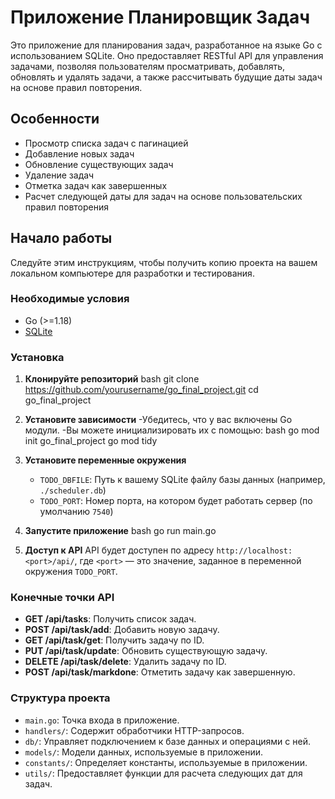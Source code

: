 # Приложение Планировщик Задач

Это приложение для планирования задач, разработанное на языке Go с использованием SQLite. Оно предоставляет RESTful API для управления задачами, позволяя пользователям просматривать, добавлять, обновлять и удалять задачи, а также рассчитывать будущие даты задач на основе правил повторения.

## Особенности

- Просмотр списка задач с пагинацией
- Добавление новых задач
- Обновление существующих задач
- Удаление задач
- Отметка задач как завершенных
- Расчет следующей даты для задач на основе пользовательских правил повторения

## Начало работы

Следуйте этим инструкциям, чтобы получить копию проекта на вашем локальном компьютере для разработки и тестирования.

### Необходимые условия

- Go (>=1.18)
- [SQLite](https://sqlite.org/index.html)

### Установка

1. **Клонируйте репозиторий**
bash git clone https://github.com/yourusername/go_final_project.git 
cd go_final_project

2. **Установите зависимости**
-Убедитесь, что у вас включены Go модули.
-Вы можете инициализировать их с помощью:
bash go mod init go_final_project go mod tidy

3. **Установите переменные окружения**
   - `TODO_DBFILE`: Путь к вашему SQLite файлу базы данных (например, `./scheduler.db`)
   - `TODO_PORT`: Номер порта, на котором будет работать сервер (по умолчанию `7540`)

4. **Запустите приложение**
bash go run main.go

5. **Доступ к API**
   API будет доступен по адресу `http://localhost:<port>/api/`, где `<port>` — это значение, заданное в переменной окружения `TODO_PORT`.

### Конечные точки API

- **GET /api/tasks**: Получить список задач.
- **POST /api/task/add**: Добавить новую задачу.
- **GET /api/task/get**: Получить задачу по ID.
- **PUT /api/task/update**: Обновить существующую задачу.
- **DELETE /api/task/delete**: Удалить задачу по ID.
- **POST /api/task/markdone**: Отметить задачу как завершенную.

### Структура проекта

- `main.go`: Точка входа в приложение.
- `handlers/`: Содержит обработчики HTTP-запросов.
- `db/`: Управляет подключением к базе данных и операциями с ней.
- `models/`: Модели данных, используемые в приложении.
- `constants/`: Определяет константы, используемые в приложении.
- `utils/`: Предоставляет функции для расчета следующих дат для задач.
